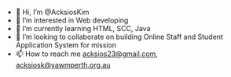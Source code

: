 - 👋 Hi, I’m @AcksiosKim
- 👀 I’m interested in Web developing
- 🌱 I’m currently learning HTML, SCC, Java
- 💞️ I’m looking to collaborate on building Online Staff and Student Application System for mission
- 📫 How to reach me acksios23@gmail.com, acksiosk@yawmperth.org.au

<!---
AcksiosKim/AcksiosKim is a ✨ special ✨ repository because its `README.md` (this file) appears on your GitHub profile.
You can click the Preview link to take a look at your changes.
--->
